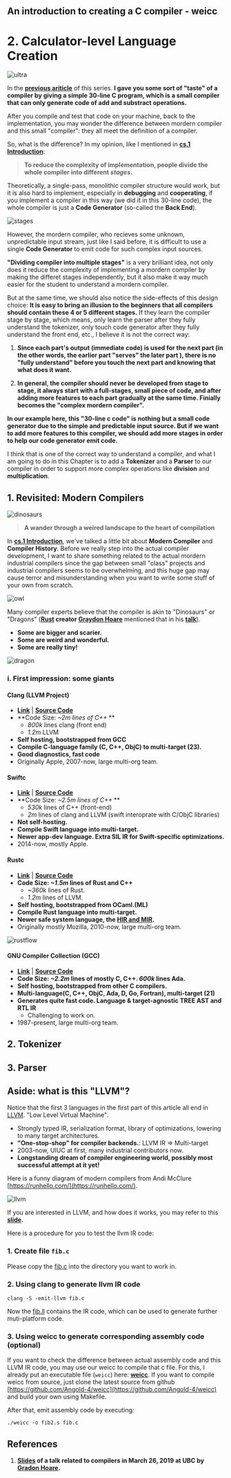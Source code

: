 ## An introduction to creating a C compiler - weicc

# 2. Calculator-level Language Creation

![ultra](Sources/ultra.jpg)

In the **[previous ariticle](https://angold4.org/cs/docs/weicc/1Thompson1984.html)** of this series. **I gave you some sort of "taste" of a compiler by giving a simple 30-line C program, which is a small compiler that can only generate code of add and substract operations.**

After you compile and test that code on your machine, back to the implementation, you may wonder the difference between mordern compiler and this small "compiler": they all meet the definition of a compiler.

So, what is the difference? In my opinion, like I mentioned in **[cs.1 Introduction](https://angold4.org/cs/docs/lectures/1Introduction.html)**:
> **To reduce the complexity of implementation, people divide the whole compiler into different *stages*.**

Theoretically, a single-pass, monolithic compiler structure would work, but it is also hard to implement, especially in **debugging** and **cooperating**, if you implement a compiler in this way (we did it in this 30-line code), the whole compiler is just a **Code Generator** (so-called the **Back End**). 

![stages](Sources/stages.png)

However, the mordern compiler, who recieves some unknown, unpredictable input stream, just like I said before, it is difficult to use a single **Code Generator** to emit code for such complex input sources.

**"Dividing compiler into multiple stages"** is a very brilliant idea, not only does it reduce the complexity of implementing a mordern compiler by making the differet stages independently, but it also make it way much easier for the student to understand a mordern compiler.

But at the same time, we should also notice the side-effects of this design choice: **It is easy to bring an illusion to the beginners that all compilers should contain these 4 or 5 different stages.** If they learn the compiler stage by stage, which means, only learn the parser after they fully understand the tokenizer, only touch code generator after they fully understand the front end, etc., I believe it is not the correct way:
1. **Since each part's output (immediate code) is used for the next part (in the other words, the earlier part "serves" the later part ), there is no "fully understand" before you touch the next part and knowing that what does it want.**

2. **In general, the compiler should never be developed from stage to stage, it always start with a full-stages, small piece of code, and after adding more features to each part gradually at the same time. Finially becomes the "complex mordern compiler".**

**In our example here, this "30-line c code" is nothing but a small code generator due to the simple and predictable input source. But if we want to add more features to this compiler, we should add more stages in order to help our code generator emit code.**

I think that is one of the correct way to understand a compiler, and what I am going to do in this Chapter is to add a **Tokenizer** and a **Parser** to our compiler in order to support more complex operations like **division** and **multiplication**.

## 1. Revisited: Modern Compilers

![dinosaurs](Sources/dinosaurs.jpg)

> **A wander through a weired landscape to the heart of compilation**

In **[cs.1 Introduction](https://angold4.org/cs/docs/lectures/1Introduction.html)**, we've talked a little bit about **Modern Compiler** and **Compiler History**. Before we really step into the actual compiler development, I want to share something related to the actual mordern industrial compilers since the gap between small "class" projects and industrial compilers seems to be overwhelming, and this huge gap may cause terror and misunderstanding when you want to write some stuff of your
own from scratch.

![owl](Sources/owl.png)

Many compiler experts believe that the compiler is akin to "Dinosaurs" or "Dragons" (**[Rust](https://www.rust-lang.org/) creator [Graydon Hoare](https://github.com/graydon)** mentioned that in his **[talk](http://venge.net/graydon/talks/CompilerTalk-2019.pdf)**).

* **Some are bigger and scarier.**
* **Some are weird and wonderful.**
* **Some are really tiny!**

![dragon](Sources/dragon.png)

### i. First impression: some giants

#### Clang (LLVM Project)
 
* **[Link](https://clang.llvm.org/)** | **[Source Code](https://github.com/llvm/llvm-project/tree/main/clang)**
* **Code Size: *~2m lines of C++* **
    * *800k* lines clang (front end)
    * *1.2m* LLVM
* **Self hosting, bootstrapped from GCC**
* **Compile C-language family (C, C++, ObjC) to multi-target (23).**
* **Good diagnostics, fast code**
* Originally Apple, 2007-now, large multi-org team.


#### Swiftc

* **[Link](https://www.swift.org/swift-compiler/)** | **[Source Code](https://github.com/apple/swift)**
* **Code Size: *~2.5m lines of C++* **
    * *530k* lines of C++ (front-end)
    * *2m* lines of clang and LLVM (swift interoprate with C/ObjC libraries)
* **Not self-hosting.**
* **Compile Swift language into multi-target.**
* **Newer app-dev language. Extra SIL IR for Swift-specific optimizations.**
* 2014-now, mostly Apple.


#### Rustc

* **[Link](https://doc.rust-lang.org/rustc/what-is-rustc.html)** | **[Source Code](https://github.com/rust-lang/rust/tree/master/compiler)**
* **Code Size: *~1.5m* lines of Rust and C++**
    * *~360k* lines of Rust.
    * *1.2m* lines of LLVM.
* **Self hosting, bootstrapped from OCaml.(ML)**
* **Compile Rust language into multi-target.**
* **Newer safe system language, the [HIR and MIR](https://blog.rust-lang.org/2016/04/19/MIR.html).**
* Originally mostly Mozilla, 2010-now, large multi-org team.

![rustflow](Sources/rustflow.png)


#### GNU Compiler Collection (GCC)

* **[Link](https://gcc.gnu.org/)** | **[Source Code](https://github.com/gcc-mirror/gcc)**
* **Code Size: *~2.2m* lines of mostly C, C++. *600k* lines Ada.**
* **Self hosting, bootstrapped from other C compilers.**
* **Multi-language(C, C++, ObjC, Ada, D, Go, Fortran), multi-target (21)**
* **Generates quite fast code. Language & target-agnostic TREE AST and RTL IR**
    * Challenging to work on.
* 1987-present, large multi-org team.


## 2. Tokenizer

## 3. Parser


## Aside: what is this "LLVM"?

Notice that the first 3 languages in the first part of this article all end in [LLVM](https://github.com/llvm/llvm-project). "Low Level Virtual Machine".

* Strongly typed IR, serialization format, library of optimizations, lowering to many target architectures.
* **"One-stop-shop" for compiler backends.**: LLVM IR => Multi-target
* 2003-now, UIUC at first, many industrial contributors now.
* **Longstanding dream of compiler engineering world, possibly most successful attempt at it yet!**

Here is a funny diagram of modern compilers from Andi McClure [https://runhello.com/](https://runhello.com/).

![llvm](Sources/llvm.png)

If you are interested in LLVM, and how does it works, you may refer to this **[slide](../../uc/llvmIR/MIT6_172F18_lec5.pdf).**

Here is a procedure for you to test the llvm IR code:

### 1. Create file `fib.c`

Please copy the [fib.c](../../uc/llvmIR/fib.c) into the directory you want to work in.


### 2. Using clang to generate llvm IR code
```
clang -S -emit-llvm fib.c
```
Now the [fib.ll](../../uc/llvmIR/fib.ll) contains the IR code, which can be used to generate further muti-platform code.

### 3. Using weicc to generate corresponding assembly code (optional)

If you want to check the difference between actual assembly code and this LLVM IR code, you may use our weicc to compile that c file.
For this, I already put an executable file (`weicc`) here: **[weicc](https://github.com/Angold-4/cs/blob/main/uc/llvmIR/weicc?raw=true)**.
If you want to compile weicc from source, just clone the latest source from github [https://github.com/Angold-4/weicc](https://github.com/Angold-4/weicc) and build your own using Makefile.

After that, emit assembly code by executing:
```
./weicc -o fib2.s fib.c
```

## References
1. **[Slides](http://venge.net/graydon/talks/CompilerTalk-2019.pdf) of a talk related to compilers in March 26, 2019 at UBC by [Gradon Hoare](https://github.com/graydon).**


